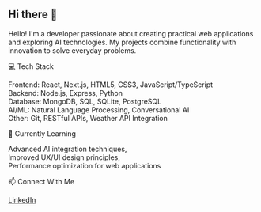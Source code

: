 ## Hi there 👋  

Hello! I'm a developer passionate about creating practical web applications and exploring AI technologies. My projects combine functionality with innovation to solve everyday problems.  

💻 Tech Stack  

Frontend: React, Next.js, HTML5, CSS3, JavaScript/TypeScript  
Backend: Node.js, Express, Python  
Database: MongoDB, SQL, SQLite, PostgreSQL  
AI/ML: Natural Language Processing, Conversational AI  
Other: Git, RESTful APIs, Weather API Integration  

🌱 Currently Learning

Advanced AI integration techniques,  
Improved UX/UI design principles,  
Performance optimization for web applications  

📫 Connect With Me

[LinkedIn](https://www.linkedin.com/in/chadfdalrymple/)
